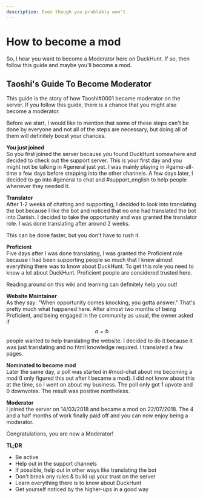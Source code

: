 ```yaml
---
description: Even though you problably won't.
---
```


# How to become a mod

So, I hear you want to become a Moderator here on DuckHunt. If so, then follow this guide and maybe you'll become a mod.

## Taoshi's Guide To Become Moderator

This guide is the story of how Taoshi#0001 became moderator on the server. If you follow this guide, there is a chance that you might also become a moderator.

Before we start, I would like to mention that some of these steps can't be done by everyone and not all of the steps are necessary, but doing all of them will definitely boost your chances.

**You just joined**<br>
So you first joined the server because you found DuckHunt somewhere and decided to check out the support server. This is your first day and you might not be talking in #general just yet. I was mainly playing in #game-all-time a few days before stepping into the other channels. A few days later, I decided to go into #general to chat and #support_english to help people whenever they needed it.

**Translator**<br>
After 1-2 weeks of chatting and supporting, I decided to look into translating the bot because I like the bot and noticed that no one had translated the bot into Danish. I decided to take the opportunity and was granted the translator role. I was done translating after around 2 weeks.

This can be done faster, but you don't have to rush it.

**Proficient**<br>
Five days after I was done translating, I was granted the Proficient role because I had been supporting people so much that I knew almost everything there was to know about DuckHunt. To get this role you need to know a lot about DuckHunt. Proficient people are considered trusted here.

Reading around on this wiki and learning can definitely help you out!

**Website Maintainer**<br>
As they say: "When opportunity comes knocking, you gotta answer." That's pretty much what happened here. After almost two months of being Proficient, and being engaged in the community as usual, the owner asked if $$a = b$$ people wanted to help translating the website. I decided to do it because it was just translating and no html knowledge required. I translated a few pages.

**Nominated to become mod**<br>
Later the same day, a poll was started in #mod-chat about me becoming a mod (I only figured this out after I became a mod). I did not know about this at the time, so I went on about my business. The poll only got 1 upvote and 0 downvotes. The result was positive nontheless.

**Moderator**<br>
I joined the server on 14/03/2018 and became a mod on 22/07/2018\. The 4 and a half months of work finally paid off and you can now enjoy being a moderator.

Congratulations, you are now a Moderator!

**TL;DR**

- Be active
- Help out in the support channels
- If possible, help out in other ways like translating the bot
- Don't break any rules & build up your trust on the server
- Learn everything there is to know about DuckHunt
- Get yourself noticed by the higher-ups in a good way
